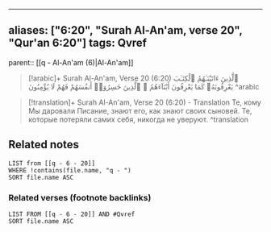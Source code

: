 
---
aliases: ["6:20", "Surah Al-An'am, verse 20", "Qur'an 6:20"]
tags: Qvref
---

parent:: [[q - Al-An'am (6)|Al-An'am]]

> [!arabic]+ Surah Al-An'am, Verse 20 (6:20)
> <span class="quran-arabic">ٱلَّذِينَ ءَاتَيْنَـٰهُمُ ٱلْكِتَـٰبَ يَعْرِفُونَهُۥ كَمَا يَعْرِفُونَ أَبْنَآءَهُمُ ۘ ٱلَّذِينَ خَسِرُوٓا۟ أَنفُسَهُمْ فَهُمْ لَا يُؤْمِنُونَ</span>
^arabic

> [!translation]+ Surah Al-An'am, Verse 20 (6:20) - Translation
> Те, кому Мы даровали Писание, знают его, как знают своих сыновей. Те, которые потеряли самих себя, никогда не уверуют.
^translation



## Related notes
```dataview
LIST from [[q - 6 - 20]]
WHERE !contains(file.name, "q - ")
SORT file.name ASC
```

### Related verses (footnote backlinks)
```dataview
LIST FROM [[q - 6 - 20]] AND #Qvref
SORT file.name ASC
```


